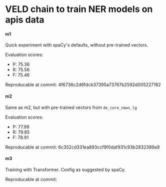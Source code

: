 # VELD chain to train NER models on apis data

#### m1

Quick experiment with spaCy's defaults, without pre-trained vectors.

Evaluation scores:
- P: 75.36
- R: 75.56
- F: 75.46

Reproducable at commit: 4f6736c2d6fdcb37395a73767b2592d005227182

#### m2

Same as m2, but with pre-trained vectors from `de_core_news_lg`

Evaluation scores:
- P: 77.99 
- R: 79.85 
- F: 78.91 

Reproducable at commit: 6c352cd331ea893ccf9f0daf931c93b2832389a9 

#### m3

Training with Transformer. Config as suggested by spaCy.

Reproducable at commit: 
